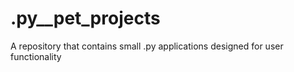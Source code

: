 # .py__pet_projects
A repository that contains small .py applications designed for user functionality
